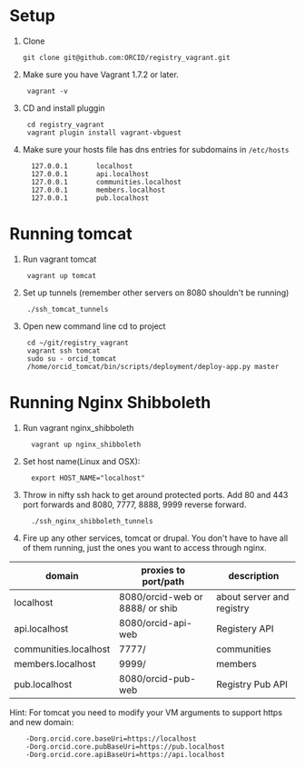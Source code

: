 
# Setup

1.  Clone

        git clone git@github.com:ORCID/registry_vagrant.git

3. Make sure you have Vagrant 1.7.2 or later.

        vagrant -v

3. CD and install pluggin

        cd registry_vagrant
        vagrant plugin install vagrant-vbguest


4. Make sure your hosts file has dns entries for subdomains in `/etc/hosts`

         127.0.0.1       localhost
         127.0.0.1       api.localhost
         127.0.0.1       communities.localhost
         127.0.0.1       members.localhost
         127.0.0.1       pub.localhost

# Running tomcat

1. Run vagrant tomcat

        vagrant up tomcat

2. Set up tunnels (remember other servers on 8080 shouldn't be running)

        ./ssh_tomcat_tunnels

3. Open new command line cd to project 

        cd ~/git/registry_vagrant
        vagrant ssh tomcat
        sudo su - orcid_tomcat
        /home/orcid_tomcat/bin/scripts/deployment/deploy-app.py master

# Running Nginx Shibboleth

1. Run vagrant nginx_shibboleth

         vagrant up nginx_shibboleth

2. Set host name(Linux and OSX):

         export HOST_NAME="localhost"

3. Throw in nifty ssh hack to get around protected ports. Add 80 and 443 port forwards and 8080, 7777, 8888, 9999 reverse forward. 

         ./ssh_nginx_shibboleth_tunnels

4. Fire up any other services, tomcat or drupal. You don't have to have all of them running, just the ones you want to access through nginx.

| domain                 | proxies to port/path               | description                |
|------------------------|------------------------------------|----------------------------|
| localhost              | 8080/orcid-web or 8888/ or shib    | about server and registry  |
| api.localhost          | 8080/orcid-api-web                 | Registery API              |
| communities.localhost  | 7777/                              | communities                |
| members.localhost      | 9999/                              | members                    |
| pub.localhost          | 8080/orcid-pub-web                 | Registry Pub API           |

Hint: For tomcat you need to modify your VM arguments to support https and new domain:

        -Dorg.orcid.core.baseUri=https://localhost
        -Dorg.orcid.core.pubBaseUri=https://pub.localhost
        -Dorg.orcid.core.apiBaseUri=https://api.localhost
